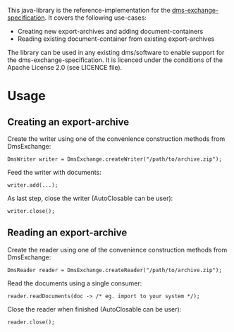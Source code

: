 This java-library is the reference-implementation for the [dms-exchange-specification](https://github.com/galan/dms-exchange-specification). It covers the following use-cases:
* Creating new export-archives and adding document-containers
* Reading existing document-container from existing export-archives

The library can be used in any existing dms/software to enable support for the dms-exchange-specification. It is licenced under the conditions of the Apache License 2.0 (see LICENCE file).

# Usage

## Creating an export-archive
Create the writer using one of the convenience construction methods from DmsExchange: 

    DmsWriter writer = DmsExchange.createWriter("/path/to/archive.zip");

Feed the writer with documents:

    writer.add(...);

As last step, close the writer (AutoClosable can be user):

    writer.close();



## Reading an export-archive
Create the reader using one of the convenience construction methods from DmsExchange: 

    DmsReader reader = DmsExchange.createReader("/path/to/archive.zip");

Read the documents using a single consumer:

    reader.readDocuments(doc -> /* eg. import to your system */);

Close the reader when finished (AutoClosable can be user):

    reader.close();
